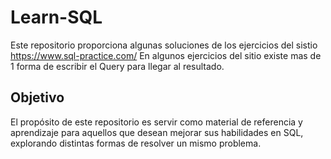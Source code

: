# Learn-SQL
Este repositorio proporciona algunas soluciones de los ejercicios del sistio https://www.sql-practice.com/ 
En algunos ejercicios del sitio existe mas de 1 forma de escribir el Query para llegar al resultado.

## Objetivo
El propósito de este repositorio es servir como material de referencia y aprendizaje para aquellos que desean mejorar sus habilidades en SQL, explorando distintas formas de resolver un mismo problema.


